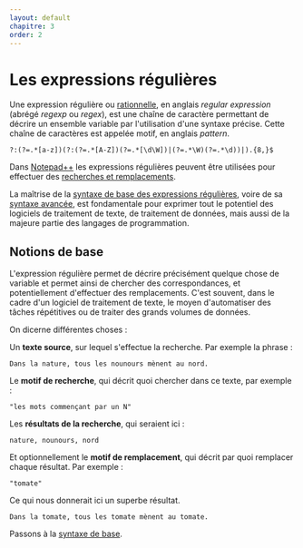 ```yaml
---
layout: default
chapitre: 3
order: 2
---
```

# Les expressions régulières

Une expression régulière ou [rationnelle](https://fr.wikipedia.org/wiki/Expression_rationnelle), en anglais *regular expression* (abrégé *regexp* ou *regex*), est une chaîne de caractère permettant de décrire un ensemble variable par l'utilisation d'une syntaxe précise. Cette chaîne de caractères est appelée motif, en anglais *pattern*.

```regexp
?:(?=.*[a-z])(?:(?=.*[A-Z])(?=.*[\d\W])|(?=.*\W)(?=.*\d))|).{8,}$
```

Dans [Notepad++](notepad++.md) les expressions régulières peuvent être utilisées pour effectuer des [recherches et remplacements](recherches-et-remplacements.md).

La maîtrise de la [syntaxe de base des expressions régulières](expressions-regulieres-syntaxe-de-base.md), voire de sa [syntaxe avancée](expressions-regulieres-syntaxe-avancee.md), est fondamentale pour exprimer tout le potentiel des logiciels de traitement de texte, de traitement de données, mais aussi de la majeure partie des langages de programmation.

## Notions de base

L'expression régulière permet de décrire précisément quelque chose de variable et permet ainsi de chercher des correspondances, et potentiellement d'effectuer des remplacements. C'est souvent, dans le cadre d'un logiciel de traitement de texte, le moyen d'automatiser des tâches répétitives ou de traiter des grands volumes de données.

On dicerne différentes choses :

Un **texte source**, sur lequel s'effectue la recherche. Par exemple la phrase :

    Dans la nature, tous les nounours mènent au nord.

Le **motif de recherche**, qui décrit quoi chercher dans ce texte, par exemple :

    "les mots commençant par un N"

Les **résultats de la recherche**, qui seraient ici :

    nature, nounours, nord

Et optionnellement le **motif de remplacement**, qui décrit par quoi remplacer chaque résultat. Par exemple :

    "tomate"

Ce qui nous donnerait ici un superbe résultat.

    Dans la tomate, tous les tomate mènent au tomate.

Passons à la [syntaxe de base](expressions-regulieres-syntaxe-de-base.md).
